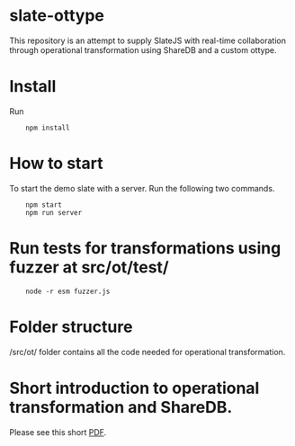 # slate-ottype
This repository is an attempt to supply SlateJS with real-time collaboration through operational transformation using ShareDB and a custom ottype.

# Install
Run
```
    npm install
```

# How to start
To start the demo slate with a server. Run the following two commands.
```
    npm start
    npm run server
```

# Run tests for transformations using fuzzer at src/ot/test/
```
    node -r esm fuzzer.js
```

# Folder structure
/src/ot/ folder contains all the code needed for operational transformation.

# Short introduction to operational transformation and ShareDB.
Please see this short [PDF](/theory.pdf).
